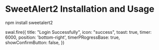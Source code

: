 # SweetAlert2 Installation and Usage

npm install sweetalert2

swal.fire({
    title: "Login Successfully",
    icon: "success",
    toast: true,
    timer: 6000,
    position: 'bottom-right',
    timerPRogressBase: true,
    showConfirmButton: false,
})